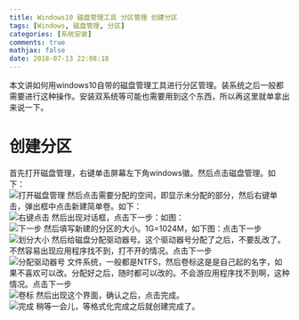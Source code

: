 ```yaml
---
title: Windows10 磁盘管理工具 分区管理 创建分区
tags: [Windows, 磁盘管理, 分区]
categories: [系统安装]
comments: true
mathjax: false
date: 2018-07-13 22:08:18
---
```

本文讲如何用windows10自带的磁盘管理工具进行分区管理。装系统之后一般都需要进行这种操作。安装双系统等可能也需要用到这个东西，所以再这里就单拿出来说一下。  

<!-- more -->

# 创建分区
首先打开磁盘管理，右键单击屏幕左下角windows徽。然后点击磁盘管理。如下：  
![打开磁盘管理](/images/windows-disk-manager-partition/1.png)
然后点击需要分配的空间，即显示未分配的部分，然后右键单击，弹出框中点击新建简单卷。如下：  
![右键点击](/images/windows-disk-manager-partition/2.png)
然后出现对话框，点击下一步：如图：  
![下一步](/images/windows-disk-manager-partition/3.png)
然后填写新建的分区的大小。1G=1024M，如下图：点击下一步  
![划分大小](/images/windows-disk-manager-partition/4.png)
然后给磁盘分配驱动器号。这个驱动器号分配了之后，不要乱改了。不然容易出现应用程序找不到，打不开的情况。点击下一步  
![分配驱动器号](/images/windows-disk-manager-partition/5.png)
文件系统，一般都是NTFS，然后卷标这是是自己起的名字，如果不喜欢可以改。分配好之后，随时都可以改的。不会游应用程序找不到啊，这种情况。点击下一步  
![卷标](/images/windows-disk-manager-partition/6.png)
然后出现这个界面，确认之后，点击完成。  
![完成](/images/windows-disk-manager-partition/7.png)
稍等一会儿，等格式化完成之后就创建完成了。  